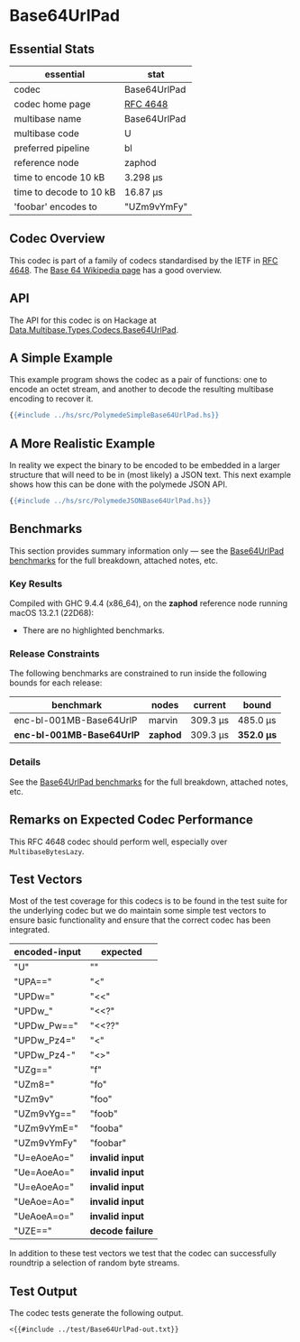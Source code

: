 # Base64UrlPad

## Essential Stats

| essential               | stat                                               |
| ----------------------- | -------------------------------------------------- |
| codec                   | Base64UrlPad                                       |
| codec home page         | [RFC 4648](https://www.rfc-editor.org/rfc/rfc4648) |
| multibase name          | Base64UrlPad                                       |
| multibase code          | U                                                  |
| preferred pipeline      | bl                                                 |
| reference node          | zaphod                                             |
| time to encode 10 kB    | 3.298 μs                                           |
| time to decode to 10 kB | 16.87 μs                                           |
| 'foobar' encodes to     | "UZm9vYmFy"                                        |


## Codec Overview

This codec is part of a family of codecs standardised by the IETF in 
[RFC 4648](https://www.rfc-editor.org/rfc/rfc4648). The 
[Base 64 Wikipedia page](https://en.wikipedia.org/wiki/Base64) has a good overview.


## API

The API for this codec is on Hackage at [Data.Multibase.Types.Codecs.Base64UrlPad](https://hackage.haskell.org/package/polymede-0.0.0.1/docs/Data-Multibase-Types-Codecs-Base64UrlPad.html).

## A Simple Example

This example program shows the codec as a pair of functions: one to encode an octet stream, 
and another to decode the resulting multibase encoding to recover it.

```haskell
{{#include ../hs/src/PolymedeSimpleBase64UrlPad.hs}}
```

## A More Realistic Example

In reality we expect the binary to be encoded to be embedded in a larger structure that will need
to be in (most likely) a JSON text. This next example shows how this can be done with the polymede
JSON API.

```haskell
{{#include ../hs/src/PolymedeJSONBase64UrlPad.hs}}
```

## Benchmarks


This section provides summary information only &mdash; see the [Base64UrlPad benchmarks](https://cdornan.github.io/polymede-benchmarks/benchmarks/0.0.0.1/Base64UrlPad.html) for the full
breakdown, attached notes, etc.

### Key Results

Compiled with GHC 9.4.4 (x86_64), on the **zaphod** reference node running macOS 13.2.1 (22D68):

* There are no highlighted benchmarks.

### Release Constraints

The following benchmarks are constrained to run inside the following bounds for each release:

| benchmark                   | nodes      | current  | bound        |
| --------------------------- | ---------- | -------- | ------------ |
| enc-bl-001MB-Base64UrlP     | marvin     | 309.3 μs | 485.0 μs     |
| **enc-bl-001MB-Base64UrlP** | **zaphod** | 309.3 μs | **352.0 μs** |

### Details

See the [Base64UrlPad benchmarks](https://cdornan.github.io/polymede-benchmarks/benchmarks/0.0.0.1/Base64UrlPad.html) for the full breakdown, attached notes, etc.


## Remarks on Expected Codec Performance

This RFC 4648 codec should perform well, especially over `MultibaseBytesLazy`.


## Test Vectors

Most of the test coverage for this codecs is to be found in the test suite for the underlying
codec but we do maintain some simple test vectors to ensure basic functionality and ensure that 
the correct codec has been integrated.

| encoded-input | expected           |
| ------------- | ------------------ |
| "U"           | ""                 |
| "UPA=="       | "<"                |
| "UPDw="       | "<<"               |
| "UPDw_"       | "<<?"              |
| "UPDw_Pw=="   | "<<??"             |
| "UPDw_Pz4="   | "<<??>"            |
| "UPDw_Pz4-"   | "<<??>>"           |
| "UZg=="       | "f"                |
| "UZm8="       | "fo"               |
| "UZm9v"       | "foo"              |
| "UZm9vYg=="   | "foob"             |
| "UZm9vYmE="   | "fooba"            |
| "UZm9vYmFy"   | "foobar"           |
| "U=eAoeAo="   | **invalid input**  |
| "Ue=AoeAo="   | **invalid input**  |
| "U=eAoeAo="   | **invalid input**  |
| "UeAoe=Ao="   | **invalid input**  |
| "UeAoeA=o="   | **invalid input**  |
| "UZE=="       | **decode failure** |


In addition to these test vectors we test that the codec can successfully roundtrip a selection of 
random byte streams.

## Test Output

The codec tests generate the following output.

```
<{{#include ../test/Base64UrlPad-out.txt}}
```
